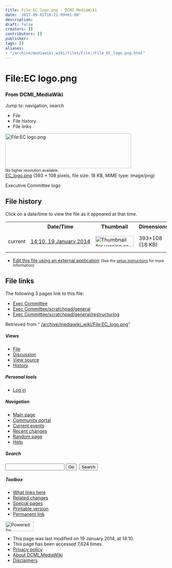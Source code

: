 ```yaml
---
title: File:EC logo.png - DCMI_MediaWiki
date: '2017-09-01T16:21:09+01:00'
description: 
draft: false
creators: []
contributors: []
publisher: 
tags: []
aliases:
- "/archive/mediawiki_wiki/files/File:/File_EC_logo.png.html"
---
```


<a id="top"></a>
# File:EC logo.png

### From DCMI\_MediaWiki

Jump to: navigation, search
<!-- start content -->
- File
- File history
- File links

 [<img alt="File:EC logo.png" src="/images/a/a2/EC_logo.png" width="393" height="108">](/archive/mediawiki_wiki/files/EC_logo.png)  
<small>No higher resolution available.</small>  
 [EC\_logo.png](/images/a/a2/EC_logo.png)‎ (393 × 108 pixels, file size: 18 KB, MIME type: image/png)

Executive Committee logo

<!-- 
NewPP limit report
Preprocessor node count: 1/1000000
Post-expand include size: 0/2097152 bytes
Template argument size: 0/2097152 bytes
Expensive parser function count: 0/100
-->
## File history

Click on a date/time to view the file as it appeared at that time.

<table class="wikitable filehistory">
  <tr>
    <td></td>
    <th>Date/Time</th>
    <th>Thumbnail</th>
    <th>Dimensions</th>
    <th>User</th>
    <th>Comment</th>
  </tr>
  <tr>
    <td>current</td>
    <td class="filehistory-selected" style="white-space: nowrap;"><a href="/archive/mediawiki_wiki/files/EC_logo.png">14:10, 19 January 2014</a></td>
    <td><a href="/images/a/a2/EC_logo.png"><img alt="Thumbnail for version as of 14:10, 19 January 2014" src="/images/a/a2/EC_logo.png" width="120" height="33"></a></td>
    <td>393×108 <span style="white-space: nowrap;">(18 KB)</span>
    </td>
    <td>
      <a href="/index.php?title=User:StuartSutton&amp;action=edit&amp;redlink=1" class="new mw-userlink" title="User:StuartSutton (page does not exist)">StuartSutton</a> <span style="white-space: nowrap;"> <span class="mw-usertoollinks">(<a href="/index.php?title=User_talk:StuartSutton&amp;action=edit&amp;redlink=1" class="new" title="User talk:StuartSutton (page does not exist)">Talk</a> | <a href="/index.php/Special:Contributions/StuartSutton" title="Special:Contributions/StuartSutton">contribs</a>)</span></span>
    </td>
    <td> <span class="comment">(Executive Committee logo)</span>
    </td>
  </tr>
</table>

  

- [Edit this file using an external application](/index.php?title=File:EC_logo.png&action=edit&externaledit=true&mode=file "File:EC logo.png") <small>(See the <a href="http://www.mediawiki.org/wiki/Manual:External_editors" class="external text" rel="nofollow">setup instructions</a> for more information)</small>

## File links

The following 3 pages link to this file:

- [Exec Committee](/index.php/Exec_Committee "Exec Committee")
- [Exec Committee/scratchpad/general](/index.php/Exec_Committee/scratchpad/general "Exec Committee/scratchpad/general")
- [Exec Committee/scratchpad/general/restructuring](/index.php/Exec_Committee/scratchpad/general/restructuring "Exec Committee/scratchpad/general/restructuring")

Retrieved from " [/archive/mediawiki_wiki/File:EC\_logo.png](/archive/mediawiki_wiki/files/File:/File:EC_logo.png.html)"

<!-- end content -->

##### Views

- [File](/archive/mediawiki_wiki/files/File:/File:EC_logo.png.html "View the file page [c]")
- [Discussion](/index.php?title=File_talk:EC_logo.png&action=edit&redlink=1 "Discussion about the content page [t]")
- [View source](/index.php?title=File:EC_logo.png&action=edit "This page is protected.
You can view its source [e]")
- [History](/index.php?title=File:EC_logo.png&action=history "Past revisions of this page [h]")

##### Personal tools

- [Log in](/index.php?title=Special:UserLogin&returnto=File:EC_logo.png "You are encouraged to log in; however, it is not mandatory [o]")

<script type="text/javascript"> if (window.isMSIE55) fixalpha(); </script>

##### Navigation

- [Main page](/index.php/Main_Page "Visit the main page [z]")
- [Community portal](/index.php/DCMI_MediaWiki:Community_portal "About the project, what you can do, where to find things")
- [Current events](/index.php/DCMI_MediaWiki:Current_events "Find background information on current events")
- [Recent changes](/index.php/Special:RecentChanges "The list of recent changes in the wiki [r]")
- [Random page](/index.php/Special:Random "Load a random page [x]")
- [Help](/index.php/Help:Contents "The place to find out")

##### <label for="searchInput">Search</label>

<form action="/index.php" id="searchform">
				<input type="hidden" name="title" value="Special:Search">
				<input id="searchInput" title="Search DCMI_MediaWiki" accesskey="f" type="search" name="search">
				<input type="submit" name="go" class="searchButton" id="searchGoButton" value="Go" title="Go to a page with this exact name if exists"> 
				<input type="submit" name="fulltext" class="searchButton" id="mw-searchButton" value="Search" title="Search the pages for this text">
			</form>

##### Toolbox

- [What links here](/index.php/Special:WhatLinksHere/File:EC_logo.png "List of all wiki pages that link here [j]")
- [Related changes](/index.php/Special:RecentChangesLinked/File:EC_logo.png "Recent changes in pages linked from this page [k]")
- [Special pages](/index.php/Special:SpecialPages "List of all special pages [q]")
- [Printable version](/index.php?title=File:EC_logo.png&printable=yes "Printable version of this page [p]")
- [Permanent link](/index.php?title=File:EC_logo.png&oldid=5938 "Permanent link to this revision of the page")

<!-- end of the left (by default at least) column -->

 [<img src="/skins/common/images/poweredby_mediawiki_88x31.png" height="31" width="88" alt="Powered by MediaWiki">](http://www.mediawiki.org/)

- This page was last modified on 19 January 2014, at 14:10.
- This page has been accessed 7,624 times.
- [Privacy policy](/index.php/DCMI_MediaWiki:Privacy_policy "DCMI MediaWiki:Privacy policy")
- [About DCMI\_MediaWiki](/index.php/DCMI_MediaWiki:About "DCMI MediaWiki:About")
- [Disclaimers](/index.php/DCMI_MediaWiki:General_disclaimer "DCMI MediaWiki:General disclaimer")

<script>if (window.runOnloadHook) runOnloadHook();</script><!-- Served in 0.469 secs. -->
